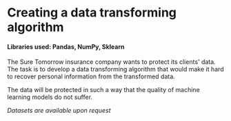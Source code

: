 # Creating a data transforming algorithm

#### Libraries used: Pandas, NumPy, Sklearn

The Sure Tomorrow insurance company wants to protect its clients' data. The task is to develop a data transforming algorithm that would make it hard to recover personal information from the transformed data.

The data will be protected in such a way that the quality of machine learning models do not suffer.

*Datasets are available upon request*
